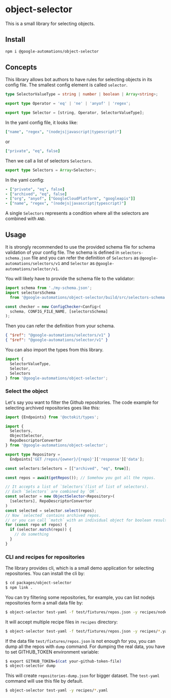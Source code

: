 # object-selector

This is a small library for selecting objects.

## Install

```bash
npm i @google-automations/object-selector
```

## Concepts

This library allows bot authors to have rules for selecting objects in
its config file. The smallest config element is called `selector`.
```typescript
type SelectorValueType = string | number | boolean | Array<string>;

export type Operator = 'eq' | 'ne' | 'anyof' | 'regex';

export type Selector = [string, Operator, SelectorValueType];
```

In the yaml config file, it looks like:
```yaml
["name", "regex", "(nodejs|javascript|typescript)"]
```
or
```yaml
["private", "eq", false]
```

Then we call a list of selectors `Selectors`.
```typescript
export type Selectors = Array<Selector>;
```

In the yaml config:
```yaml
- ["private", "eq", false]
- ["archived", "eq", false]
- ["org", "anyof", ["GoogleCloudPlatform", "googleapis"]]
- ["name", "regex", "(nodejs|javascript|typescript)"]
```

A single `Selectors` represents a condition where all the selectors
are combined with `AND`.

## Usage

It is strongly recommended to use the provided schema file for schema
validation of your config file. The schema is defined in
`selectors-schema.json` file and you can refer the definition of
`Selectors` as `@google-automations/selectors/v1` and `Selector` as
`@google-automations/selector/v1`.

You will likely have to provide the schema file to the validator:

```typescript
import schema from './my-schema.json';
import selectorsSchema
  from '@google-automations/object-selector/build/src/selectors-schema.json';

const checker = new ConfigChecker<Config>(
  schema, CONFIG_FILE_NAME, [selectorsSchema]
);

```

Then you can refer the definition from your schema.
```json
{ "$ref": "@google-automations/selectors/v1" }
{ "$ref": "@google-automations/selector/v1" }
```

You can also import the types from this library.
```typescript
import {
  SelectorValueType,
  Selector,
  Selectors
} from '@google-automations/object-selector';

```

### Select the object

Let's say you want to filter the Github repositories. The code example
for selecting archived repositories goes like this:
```typescript
import {Endpoints} from '@octokit/types';

import {
  Selectors,
  ObjectSelector,
  RepoDescriptorConvertor
} from '@google-automations/object-selector';

export type Repository =
  Endpoints['GET /repos/{owner}/{repo}']['response']['data'];

const selectors:Selectors = [["archived", "eq", true]];

const repos = await(getRepos()); // Somehow you got all the repos.

// It accepts a list of `Selectors`(list of list of selectors).
// Each `Selectors` are combined by `OR`.
const selector = new ObjectSelector<Repository>(
  [selectors], RepoDescriptorConvertor
)
const selected = selector.select(repos);
// Now `selected` contains archived repos.
// or you can call `match` with an individual object for boolean result.
for (const repo of repos) {
  if (selector.match(repo)) {
    // do something
  }
}
```

### CLI and recipes for repositories

The library provides cli, which is a small demo application for
selecting repositories. You can install the cli by:
```bash
$ cd packages/object-selector
$ npm link .
```

You can try filtering some repositories, for example, you can list
nodejs repositories form a small data file by:
```bash
$ object-selector test-yaml -f test/fixtures/repos.json -y recipes/nodejs.yaml
```

It will accept multiple recipe files in `recipes` directory:
```bash
$ object-selector test-yaml -f test/fixtures/repos.json -y recipes/*.yaml
```

If the data file `test/fixtures/repos.json` is not enough for you, you
can dump all the repos with `dump` command. For dumping the real data,
you have to set GITHUB_TOKEN environment variable:
```bash
$ export GITHUB_TOKEN=$(cat your-github-token-file)
$ object-selector dump
```

This will create `repositories-dump.json` for bigger dataset. The
`test-yaml` command will use this file by default.
```bash
$ object-selector test-yaml -y recipes/*.yaml
```

